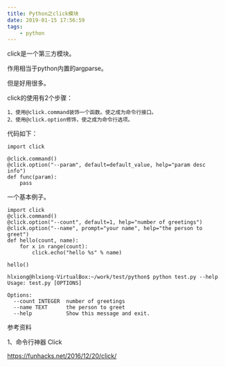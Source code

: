 ```yaml
---
title: Python之click模块
date: 2019-01-15 17:56:59
tags:
	- python
---
```




click是一个第三方模块。

作用相当于python内置的argparse。

但是好用很多。

click的使用有2个步骤：

```
1、使用@click.command装饰一个函数。使之成为命令行接口。
2、使用@click.option修饰，使之成为命令行选项。
```

代码如下：

```
import click

@click.command()
@click.option("--param", default=default_value, help="param desc info")
def func(param):
    pass
```

一个基本例子。

```
import click
@click.command()
@click.option("--count", default=1, help="number of greetings")
@click.option("--name", prompt="your name", help="the person to greet")
def hello(count, name):
    for x in range(count):
        click.echo("hello %s" % name)

hello()
```

```
hlxiong@hlxiong-VirtualBox:~/work/test/python$ python test.py --help
Usage: test.py [OPTIONS]

Options:
  --count INTEGER  number of greetings
  --name TEXT      the person to greet
  --help           Show this message and exit.
```



参考资料

1、命令行神器 Click

https://funhacks.net/2016/12/20/click/